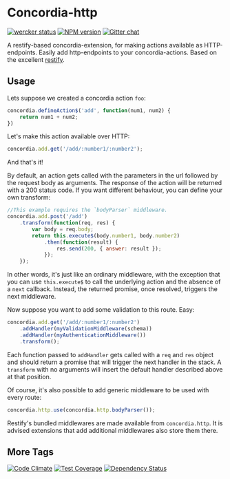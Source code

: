 # Concordia-http
[![wercker status](https://app.wercker.com/status/95adf712cc6bc48d5a579875ff4c6529/s/master "wercker status")](https://app.wercker.com/project/bykey/95adf712cc6bc48d5a579875ff4c6529)
[![NPM version](https://badge.fury.io/js/concordia-http.svg)](http://badge.fury.io/js/concordia-http)
[![Gitter chat](https://badges.gitter.im/ConcordiaJS/concordia-http.png)](https://gitter.im/ConcordiaJS/concordia-http)

A restify-based concordia-extension, for making actions available as HTTP-endpoints.
Easily add http-endpoints to your concordia-actions. Based on the excellent
[restify](http://mcavage.me/node-restify/).

## Usage

Lets suppose we created a concordia action `foo`:

```javascript
concordia.defineAction$('add', function(num1, num2) {
    return num1 + num2;
})
```

Let's make this action available over HTTP:

```javascript
concordia.add.get('/add/:number1/:number2');
```

And that's it!

By default, an action gets called with the parameters in the url followed by the
request body as arguments. The response of the action will be returned with a
200 status code. If you want different behaviour, you can define your own
transform:

```javascript
//This example requires the `bodyParser` middleware.
concordia.add.post('/add')
    .transform(function(req, res) {
        var body = req.body;
        return this.execute$(body.number1, body.number2)
            .then(function(result) {
                res.send(200, { answer: result });
            });
    });
```

In other words, it's just like an ordinary middleware, with the exception that
you can use `this.execute$` to call the underlying action and the absence of a
`next` callback. Instead, the returned promise, once resolved, triggers the next
middleware.

Now suppose you want to add some validation to this route. Easy:

```javascript
concordia.add.get('/add/:number1/:number2')
    .addHandler(myValidationMiddleware(schema))
    .addHandler(myAuthenticationMiddleware())
    .transform();
```

Each function passed to `addHandler` gets called with a `req` and `res` object
and should return a promise that will trigger the next handler in the stack. A
`transform` with no arguments will insert the default handler described above at
that position.

Of course, it's also possible to add generic middleware to be used with every
route:

```javascript
concordia.http.use(concordia.http.bodyParser());
```

Restify's bundled middlewares are made available from `concordia.http`. It is
advised extensions that add additional middlewares also store them there.

## More Tags
[![Code Climate](https://codeclimate.com/github/ConcordiaJS/concordia-http/badges/gpa.svg)](https://codeclimate.com/github/ConcordiaJS/concordia-http)
[![Test Coverage](https://codeclimate.com/github/ConcordiaJS/concordia-http/badges/coverage.svg)](https://codeclimate.com/github/ConcordiaJS/concordia-http)
[![Dependency Status](https://gemnasium.com/ConcordiaJS/concordia-http.svg)](https://gemnasium.com/ConcordiaJS/concordia-http)
